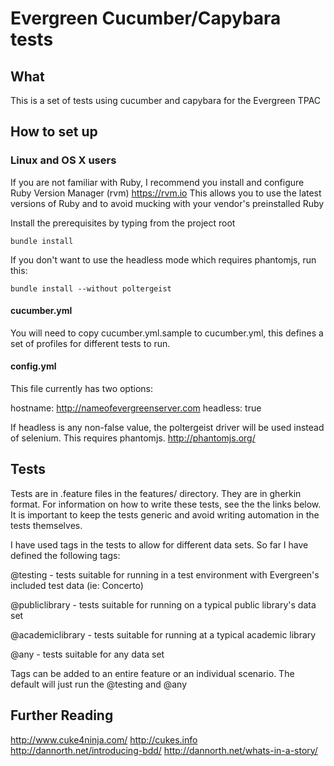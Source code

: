 # Evergreen Cucumber/Capybara tests

## What

This is a set of tests using cucumber and capybara for the Evergreen TPAC

## How to set up
    
### Linux and OS X users

If you are not familiar with Ruby, I recommend you install and configure Ruby Version Manager (rvm) https://rvm.io
This allows you to use the latest versions of Ruby and to avoid mucking with your vendor's preinstalled Ruby

Install the prerequisites by typing from the project root

    bundle install

If you don't want to use the headless mode which requires phantomjs, run this:

    bundle install --without poltergeist


#### cucumber.yml

You will need to copy cucumber.yml.sample to cucumber.yml, this defines a set of profiles for different tests to run.

#### config.yml

This file currently has two options:

  hostname: http://nameofevergreenserver.com
  headless: true

If headless is any non-false value, the poltergeist driver will be used instead of selenium.   This requires phantomjs.
http://phantomjs.org/

## Tests

Tests are in .feature files in the features/ directory.  They are in gherkin format.  For information on how to write
these tests, see the the links below.  It is important to keep the tests generic and avoid writing automation in the tests themselves.

I have used tags in the tests to allow for different data sets.  So far I have defined the following tags:

@testing
    - tests suitable for running in a test environment with Evergreen's included test data (ie: Concerto)

@publiclibrary
    - tests suitable for running on a typical public library's data set

@academiclibrary
    - tests suitable for running at a typical academic library

@any
    - tests suitable for any data set

Tags can be added to an entire feature or an individual scenario.  The default will just run the @testing and @any

## Further Reading

http://www.cuke4ninja.com/
http://cukes.info
http://dannorth.net/introducing-bdd/
http://dannorth.net/whats-in-a-story/

